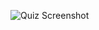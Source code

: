 ![Quiz Screenshot]('https://github.com/Rohitjadhav7174/Roxiler-assignment-2-Quiz-App-Rohit-Jadhav-/blob/main/Screenshot%202024-10-12%20005307.png?raw=true')
